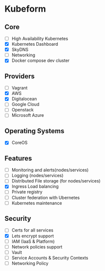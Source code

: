 Kubeform
========

Core
--------
- [ ] High Availability Kubernetes
- [x] Kubernetes Dashboard
- [x] SkyDNS
- [ ] Networking
- [x] Docker compose dev cluster

Providers
---------
- [ ] Vagrant
- [x] AWS
- [x] Digitalocean
- [ ] Google Cloud
- [ ] Openstack
- [ ] Microsoft Azure

Operating Systems
-----------------
- [x] CoreOS

Features
--------
- [ ] Monitoring and alerts(nodes/services)
- [ ] Logging (nodes/services)
- [ ] Distributed File storage (for nodes/services)
- [x] Ingress Load balancing
- [ ] Private registry
- [ ] Cluster federation with Ubernetes 
- [ ] Kubernetes maintenance

Security
--------
- [ ] Certs for all services
- [x] Lets encrypt support
- [ ] IAM (IaaS & Platform)
- [ ] Network policies support
- [ ] Vault
- [ ] Service Accounts & Security Contexts
- [ ] Networking Policy
